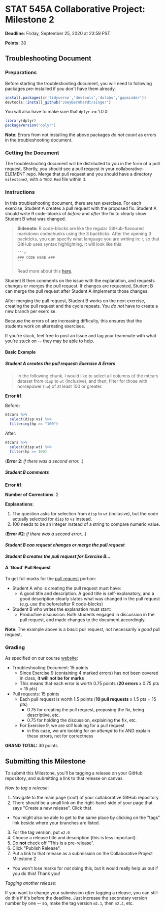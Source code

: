 # STAT 545A Collaborative Project: Milestone 2

**Deadline**: Friday, September 25, 2020 at 23:59 PST

**Points**: 30

## Troubleshooting Document

### Preparations

Before starting the troubleshooting document, you will need to following packages pre-installed if you don't have them already.

```r
install.packages(c('tidyverse','devtools','dslabs','gapminder'))
devtools::install_github("JoeyBernhardt/singer")
```

You will also have to make sure that `dplyr` >= 1.0.0

```r
library(dplyr)
packageVersion('dplyr')
```

**Note**: Errors from not installing the above packages _do not count_ as errors in the troubleshooting document.

### Getting the Document

The troubleshooting document will be distributed to you in the form of a pull request. Shortly, you should see a pull request in your collaborative-ELEMENT repo. Merge that pull request and you should have a directory `milestone2`, with a `TBD2.Rmd` file within it.

<!-- The troubleshooting document can be found [here](https://github.com/UBC-STAT/stat545.stat.ubc.ca/raw/master/content/collaborative-project/milestone2/TB2.Rmd). You will have to download this the same way as you download the lecture worksheets. -->


### Instructions
In this troubleshooting document, there are ten exercises. For each exercise, Student A creates a pull request with the proposed fix. Student A should write R code-blocks of _before_ and _after_ the fix to clearly show Student B what was changed. 

> **Sidenote:** R code-blocks are like the regular GitHub-flavoured markdown codechunks using the 3 backticks. After the opening 3 backticks, you can specify what language you are writing in: r, so that GitHub uses syntax highlighting. It will look like this:
> ``````
> ```r
> ### CODE HERE ###
> ```
> ``````
> Read more about this [here](https://docs.github.com/en/github/writing-on-github/creating-and-highlighting-code-blocks#syntax-highlighting).

Student B then comments on the issue with the explanation, and requests changes or merges the pull request. If changes are requested, Student B can merge the pull request after Student A implements those changes. 

After merging the pull request, Student B works on the next exercise, creating the pull request and the cycle repeats. You _do not_ have to create a new branch per exercise.

Because the errors of are increasing difficulty, this ensures that the students work on alternating exercises.

If you're stuck, feel free to post an Issue and tag your teammate with what you're stuck on -- they may be able to help.

#### Basic Example

##### _Student A creates the pull request: Exercise A Errors_

> In the following chunk, I would like to select all columns of the mtcars dataset from `disp` to `wt` (inclusive), and then, filter for those with horsepower (`hp`) of at least 100 or greater.

**Error #1**:

Before:

```r
mtcars %>%
  select(disp:vs) %>%
  filtering(hp >= "100")
```

After:
```r
mtcars %>%
  select(disp:wt) %>%
  filter(hp >= 100)
```

(**Error 2**: _if there was a second error..._)

##### _Student B comments_

**Error #1**: 

**Number of Corrections**: 2

**Explanations**: 

1. The question asks for selection from `disp` to `wt` (inclusive), but the code actually selected for `disp` to `vs` instead. 
1. 100 needs to be an integer instead of a string to compare numeric value.

(**Error #2**: _if there was a second error..._)

#### _Student B can request changes or merge the pull request_

#### _Student B creates the pull request for Exercise B..._

#### A 'Good' Pull Request

To get full marks for the [pull request](https://stat545.stat.ubc.ca/collaborative-about/) portion:

- Student A who is creating the pull request must have:
    - A good title and description. A good title is self-explanatory, and a good description clearly states what was changed in the pull request (e.g. use the before/after R code-blocks)
- Student B who writes the explanation must start:
    - Productive discussion. Both students engaged in discussion in the pull request, and made changes to the document accordingly.

**Note**: The example above is a _basic_ pull request, not necessarily a _good_ pull request.

### Grading

As specified on our course [website](https://stat545.stat.ubc.ca/collaborative-about/):

- Troubleshooting Document: 15 points
    - Since Exercise 9 (containing 4 marked errors) has not been covered in class, **it will not be for marks**
    - This means that each error is worth 0.75 points (**20 errors** x 0.75 pts = 15 pts)
- Pull requests: 15 points
    - Each pull request is worth 1.5 points (**10 pull requests** x 1.5 pts = 15 pts)
        - 0.75 for creating the pull request, proposing the fix, being descriptive, etc. 
        - 0.75 for holding the discussion, explaining the fix, etc.
    - For Exercise 9, we are _still_ looking for a pull request
        - in this case, we are looking for _an attempt_ to fix AND explain these errors, not for correctness

**GRAND TOTAL:** 30 points

## Submitting this Milestone

To submit this Milestone, you'll be tagging a release on your GitHub repository, and submitting a link to that release on canvas. 

_How to tag a release_:

1. Navigate to the main page (root) of your collaborative GitHub repository.
2. There should be a small link on the right-hand-side of your page that says "Create a new release". Click that.
  - You might also be able to get to the same place by clicking on the "tags" link beside where your branches are listed. 
3. For the tag version, put `m2.0`
4. Choose a release title and description (this is less important).
5. Do __not__ check off "This is a pre-release".
6. Click "Publish Release".
7. Put a link to that release as a submission on the Collaborative Project Milestone 2
  - You won't lose marks for _not_ doing this, but it would really help us out if you do this! Thank you!

_Tagging another release_:

If you want to change your submission _after_ tagging a release, you can still do this if it's before the deadline. Just increase the secondary version number by one -- so, make the tag version `m2.1`, then `m2.2`, etc.
